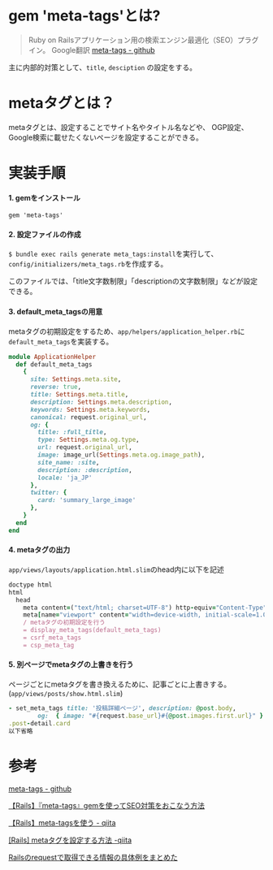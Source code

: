 # gem 'meta-tags'とは?

> Ruby on Railsアプリケーション用の検索エンジン最適化（SEO）プラグイン。
> Google翻訳
> [meta-tags - github](https://github.com/kpumuk/meta-tags)

主に内部的対策として、`title`, `desciption` の設定をする。

# metaタグとは？

metaタグとは、設定することでサイト名やタイトル名などや、
OGP設定、Google検索に載せたくないページを設定することができる。

# 実装手順

#### 1. gemをインストール

`gem 'meta-tags'`

#### 2. 設定ファイルの作成

`$ bundle exec rails generate meta_tags:install`を実行して、  
`config/initializers/meta_tags.rb`を作成する。  

このファイルでは、「title文字数制限」「descriptionの文字数制限」などが設定できる。

#### 3. default_meta_tagsの用意

metaタグの初期設定をするため、`app/helpers/application_helper.rb`に  
`default_meta_tags`を実装する。

```ruby
module ApplicationHelper
  def default_meta_tags
    {
      site: Settings.meta.site,
      reverse: true,
      title: Settings.meta.title,
      description: Settings.meta.description,
      keywords: Settings.meta.keywords,
      canonical: request.original_url,
      og: {
        title: :full_title,
        type: Settings.meta.og.type,
        url: request.original_url,
        image: image_url(Settings.meta.og.image_path),
        site_name: :site,
        description: :description,
        locale: 'ja_JP'
      },
      twitter: {
        card: 'summary_large_image'
      },
    }
  end
end
```

#### 4. metaタグの出力

`app/views/layouts/application.html.slim`のhead内に以下を記述
```ruby
doctype html
html
  head
    meta content=("text/html; charset=UTF-8") http-equiv="Content-Type" /
    meta[name="viewport" content="width=device-width, initial-scale=1.0"]
    / metaタグの初期設定を行う
    = display_meta_tags(default_meta_tags)
    = csrf_meta_tags
    = csp_meta_tag
```

#### 5. 別ページでmetaタグの上書きを行う

ページごとにmetaタグを書き換えるために、記事ごとに上書きする。
(`app/views/posts/show.html.slim`)
```ruby
- set_meta_tags title: '投稿詳細ページ', description: @post.body,
        og:  { image: "#{request.base_url}#{@post.images.first.url}" } 
.post-detail.card
以下省略
```
 
# 参考

[meta-tags - github](https://github.com/kpumuk/meta-tags)

[【Rails】『meta-tags』gemを使ってSEO対策をおこなう方法](http://vdeep.net/rubyonrails-meta-tags-seo)

[【Rails】meta-tagsを使う - qiita](https://qiita.com/healing_code/items/731b7d80a0b080b3a86d)

[[Rails] metaタグを設定する方法 -qiita](https://qiita.com/momo1010/items/ccb507c013976846a549)

[Railsのrequestで取得できる情報の具体例をまとめた](https://l-light-note.hatenablog.com/entry/2018/04/26/140301)